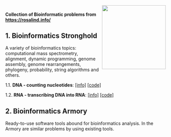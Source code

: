 
<img src="http://rosalind.info/static/img/logo.png?v=1560257990"  width=200 align="right">

#### Collection of Bioinformatic problems from https://rosalind.info/

## 1. Bioinformatics Stronghold
A variety of bioinformatics topics: computational mass spectrometry, alignment, dynamic programming, genome assembly, genome rearrangements, phylogeny, probability, string algorithms and others.

1.1. **DNA - counting nucleotides**: [[info]](https://rosalind.info/problems/dna/) [[code]](https://github.com/AdrianaAceroFV/ROSALIND/blob/ac4f0ac48ed6fcc975e000f01d94576319496166/DNA.py)

1.2. **RNA - transcribing DNA into RNA**:  [[info]](https://rosalind.info/problems/rna/) [[code]](https://github.com/AdrianaAceroFV/ROSALIND/blob/5eb02c8ac0d7317805ee73a66439121a7ab43e34/RNA.py)

## 2. Bioinformatics Armory
Ready-to-use software tools abound for bioinformatics analysis. In the Armory are similar problems by using existing tools.
